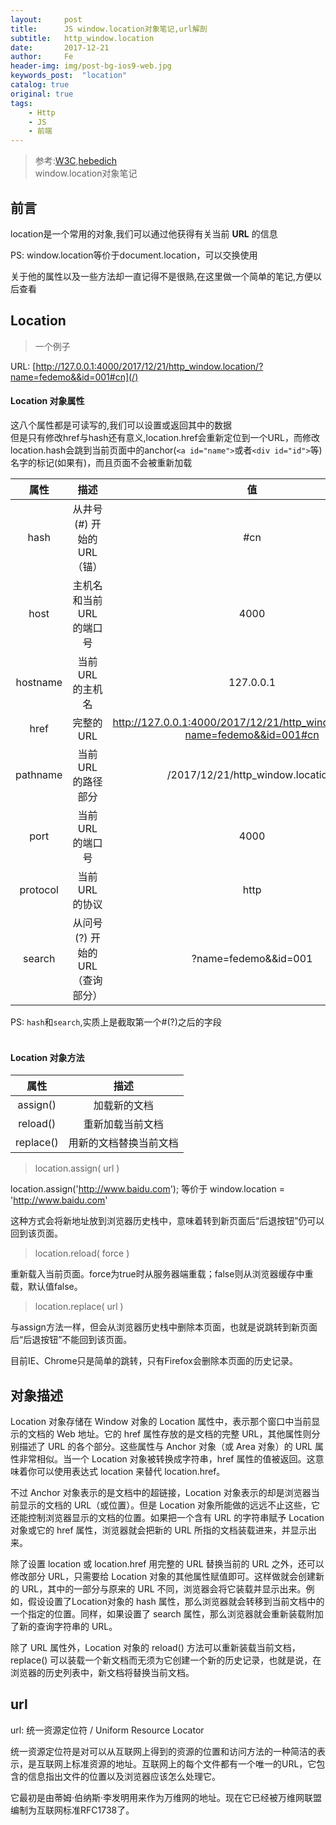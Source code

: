 ```yaml
---
layout:     post
title:      JS window.location对象笔记,url解剖
subtitle:   http_window.location
date:       2017-12-21
author:     Fe
header-img: img/post-bg-ios9-web.jpg
keywords_post:  "location"
catalog: true
original: true
tags:
    - Http
    - JS
    - 前端
---
```

>参考:[W3C](http://www.w3school.com.cn),[hebedich](http://www.jb51.net/article/57407.htm)  
>window.location对象笔记

## 前言

location是一个常用的对象,我们可以通过他获得有关当前 **URL** 的信息   

PS: window.location等价于document.location，可以交换使用

关于他的属性以及一些方法却一直记得不是很熟,在这里做一个简单的笔记,方便以后查看


## Location

>一个例子

URL:  [http://127.0.0.1:4000/2017/12/21/http_window.location/?name=fedemo&&id=001#cn](/)  

#### Location 对象属性

这八个属性都是可读写的,我们可以设置或返回其中的数据  
但是只有修改href与hash还有意义,location.href会重新定位到一个URL，而修改location.hash会跳到当前页面中的anchor(``<a id="name">``或者`<div id="id">`等)名字的标记(如果有)，而且页面不会被重新加载

|属性|描述|值|
|:-:|:-:|:-:|
|hash|从井号 (#) 开始的 URL（锚）|#cn|
|host|主机名和当前 URL 的端口号|4000|
|hostname|当前 URL 的主机名|127.0.0.1|
|href|完整的 URL|http://127.0.0.1:4000/2017/12/21/http_window.location/?name=fedemo&&id=001#cn|
|pathname|当前 URL 的路径部分|/2017/12/21/http_window.location/|
|port|当前 URL 的端口号|4000|
|protocol|当前 URL 的协议|http|
|search|从问号 (?) 开始的 URL（查询部分）|?name=fedemo&&id=001|

PS: `hash`和`search`,实质上是截取第一个#(?)之后的字段    
<br>
#### Location 对象方法

|属性|描述|
|:-:|:-:|
|assign()|加载新的文档|
|reload()|重新加载当前文档|
|replace()|用新的文档替换当前文档|  

>location.assign( url )

location.assign('http://www.baidu.com'); 等价于 window.location = 'http://www.baidu.com'   

这种方式会将新地址放到浏览器历史栈中，意味着转到新页面后“后退按钮”仍可以回到该页面。

>location.reload( force )

重新载入当前页面。force为true时从服务器端重载；false则从浏览器缓存中重载，默认值false。

>location.replace( url )

与assign方法一样，但会从浏览器历史栈中删除本页面，也就是说跳转到新页面后“后退按钮”不能回到该页面。   

目前IE、Chrome只是简单的跳转，只有Firefox会删除本页面的历史记录。
## 对象描述

Location 对象存储在 Window 对象的 Location 属性中，表示那个窗口中当前显示的文档的 Web 地址。它的 href 属性存放的是文档的完整 URL，其他属性则分别描述了 URL 的各个部分。这些属性与 Anchor 对象（或 Area 对象）的 URL 属性非常相似。当一个 Location 对象被转换成字符串，href 属性的值被返回。这意味着你可以使用表达式 location 来替代 location.href。

不过 Anchor 对象表示的是文档中的超链接，Location 对象表示的却是浏览器当前显示的文档的 URL（或位置）。但是 Location 对象所能做的远远不止这些，它还能控制浏览器显示的文档的位置。如果把一个含有 URL 的字符串赋予 Location 对象或它的 href 属性，浏览器就会把新的 URL 所指的文档装载进来，并显示出来。

除了设置 location 或 location.href 用完整的 URL 替换当前的 URL 之外，还可以修改部分 URL，只需要给 Location 对象的其他属性赋值即可。这样做就会创建新的 URL，其中的一部分与原来的 URL 不同，浏览器会将它装载并显示出来。例如，假设设置了Location对象的 hash 属性，那么浏览器就会转移到当前文档中的一个指定的位置。同样，如果设置了 search 属性，那么浏览器就会重新装载附加了新的查询字符串的 URL。

除了 URL 属性外，Location 对象的 reload() 方法可以重新装载当前文档，replace() 可以装载一个新文档而无须为它创建一个新的历史记录，也就是说，在浏览器的历史列表中，新文档将替换当前文档。

## url

url: 统一资源定位符 / Uniform Resource Locator

统一资源定位符是对可以从互联网上得到的资源的位置和访问方法的一种简洁的表示，是互联网上标准资源的地址。互联网上的每个文件都有一个唯一的URL，它包含的信息指出文件的位置以及浏览器应该怎么处理它。   

它最初是由蒂姆·伯纳斯·李发明用来作为万维网的地址。现在它已经被万维网联盟编制为互联网标准RFC1738了。
